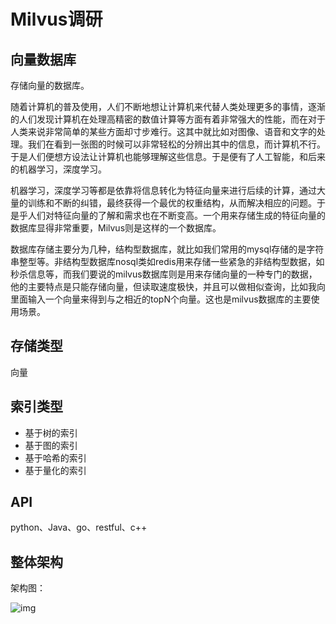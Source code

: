 # Milvus调研

## 向量数据库

存储向量的数据库。

随着计算机的普及使用，人们不断地想让计算机来代替人类处理更多的事情，逐渐的人们发现计算机在处理高精密的数值计算等方面有着非常强大的性能，而在对于人类来说非常简单的某些方面却寸步难行。这其中就比如对图像、语音和文字的处理。我们在看到一张图的时候可以非常轻松的分辨出其中的信息，而计算机不行。于是人们便想方设法让计算机也能够理解这些信息。于是便有了人工智能，和后来的机器学习，深度学习。

机器学习，深度学习等都是依靠将信息转化为特征向量来进行后续的计算，通过大量的训练和不断的纠错，最终获得一个最优的权重结构，从而解决相应的问题。于是乎人们对特征向量的了解和需求也在不断变高。一个用来存储生成的特征向量的数据库显得非常重要，Milvus则是这样的一个数据库。

数据库存储主要分为几种，结构型数据库，就比如我们常用的mysql存储的是字符串整型等。非结构型数据库nosql类如redis用来存储一些紧急的非结构型数据，如秒杀信息等，而我们要说的milvus数据库则是用来存储向量的一种专门的数据，他的主要特点是只能存储向量，但读取速度极快，并且可以做相似查询，比如我向里面输入一个向量来得到与之相近的topN个向量。这也是milvus数据库的主要使用场景。

## 存储类型

向量

## 索引类型

- 基于树的索引
- 基于图的索引
- 基于哈希的索引
- 基于量化的索引

## API

python、Java、go、restful、c++

## 整体架构

架构图：

![img](https://milvus.io/static/7a6ac2ee1ce843d2f788f0e680ce3946/26f6a/milvus_arch.png)	

